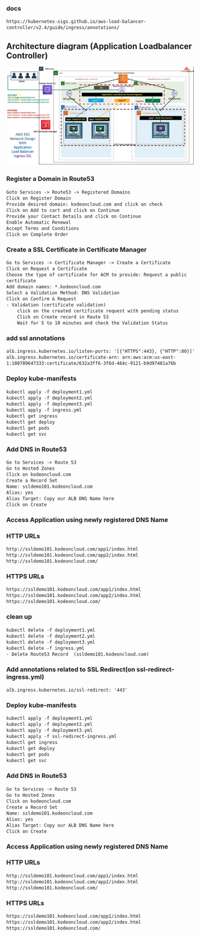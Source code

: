 ### docs
    https://kubernetes-sigs.github.io/aws-load-balancer-controller/v2.4/guide/ingress/annotations/

## Architecture diagram (Application Loadbalancer Controller)
![Architecture Diagram](alb-ssl.png)

### Register a Domain in Route53
    Goto Services -> Route53 -> Registered Domains
    Click on Register Domain
    Provide desired domain: kodeoncloud.com and click on check 
    Click on Add to cart and click on Continue
    Provide your Contact Details and click on Continue
    Enable Automatic Renewal
    Accept Terms and Conditions
    Click on Complete Order

### Create a SSL Certificate in Certificate Manager
    Go to Services -> Certificate Manager -> Create a Certificate
    Click on Request a Certificate
    Choose the type of certificate for ACM to provide: Request a public certificate
    Add domain names: *.kodeoncloud.com
    Select a Validation Method: DNS Validation
    Click on Confirm & Request
    - Validation (certificate validation)
        click on the created certificate request with pending status
        Click on Create record in Route 53
        Wait for 5 to 10 minutes and check the Validation Status

### add ssl annotations
    alb.ingress.kubernetes.io/listen-ports: '[{"HTTPS":443}, {"HTTP":80}]'
    alb.ingress.kubernetes.io/certificate-arn: arn:aws:acm:us-east-1:180789647333:certificate/632a3ff6-3f6d-464c-9121-b9d97481a76b

### Deploy kube-manifests
    kubectl apply -f deployment1.yml
    kubectl apply -f deployment2.yml
    kubectl apply -f deployment3.yml
    kubectl apply -f ingress.yml
    kubectl get ingress
    kubectl get deploy
    kubectl get pods
    kubectl get svc


### Add DNS in Route53
    Go to Services -> Route 53
    Go to Hosted Zones
    Click on kodeoncloud.com
    Create a Record Set
    Name: ssldemo101.kodeoncloud.com
    Alias: yes
    Alias Target: Copy our ALB DNS Name here
    Click on Create


### Access Application using newly registered DNS Name

### HTTP URLs
    http://ssldemo101.kodeoncloud.com/app1/index.html
    http://ssldemo101.kodeoncloud.com/app2/index.html
    http://ssldemo101.kodeoncloud.com/

### HTTPS URLs
    https://ssldemo101.kodeoncloud.com/app1/index.html
    https://ssldemo101.kodeoncloud.com/app2/index.html
    https://ssldemo101.kodeoncloud.com/

### clean up
    kubectl delete -f deployment1.yml
    kubectl delete -f deployment2.yml
    kubectl delete -f deployment3.yml
    kubectl delete -f ingress.yml
    - Delete Route53 Record  (ssldemo101.kodeoncloud.com)

### Add annotations related to SSL Redirect(on ssl-redirect-ingress.yml)
    alb.ingress.kubernetes.io/ssl-redirect: '443'   

### Deploy kube-manifests
    kubectl apply -f deployment1.yml
    kubectl apply -f deployment2.yml
    kubectl apply -f deployment3.yml
    kubectl apply -f ssl-redirect-ingress.yml
    kubectl get ingress
    kubectl get deploy
    kubectl get pods
    kubectl get svc


### Add DNS in Route53
    Go to Services -> Route 53
    Go to Hosted Zones
    Click on kodeoncloud.com
    Create a Record Set
    Name: ssldemo101.kodeoncloud.com
    Alias: yes
    Alias Target: Copy our ALB DNS Name here
    Click on Create


### Access Application using newly registered DNS Name

### HTTP URLs
    http://ssldemo101.kodeoncloud.com/app1/index.html
    http://ssldemo101.kodeoncloud.com/app2/index.html
    http://ssldemo101.kodeoncloud.com/

### HTTPS URLs
    https://ssldemo101.kodeoncloud.com/app1/index.html
    https://ssldemo101.kodeoncloud.com/app2/index.html
    https://ssldemo101.kodeoncloud.com/

